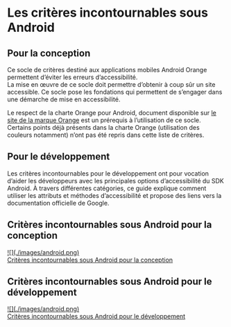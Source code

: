 # Les critères incontournables sous Android

<script>$(document).ready(function () {
    setBreadcrumb([{"label":"Les critères incontournables sous Android"}]);
    addSubMenu([
        {"label":"Pour la conception","url":"criteria-android-conception.html"}, 
        {"label":"Pour le développement","url":"criteria-android-dev.html"}
    ]);    
});</script>

<span data-menuitem="criteria-android"></span>

## Pour la conception

Ce socle de critères destiné aux applications mobiles Android Orange permettent d’éviter les erreurs d’accessibilité.   
La mise en œuvre de ce socle doit permettre d’obtenir à coup sûr un site accessible. Ce socle pose les fondations qui permettent de s’engager dans une démarche de mise en accessibilité.

Le respect de la charte Orange pour Android, document disponible sur [le site de la marque Orange](http://design.orange.com/) est un prérequis à l’utilisation de ce socle.
Certains points déjà présents dans la charte Orange (utilisation des couleurs notamment) n’ont pas été repris dans cette liste de critères.

## Pour le développement

Les critères incontournables pour le développement ont pour vocation d’aider les développeurs avec les principales options d’accessibilité du <abbr>SDK</abbr> Android. À travers différentes catégories, ce guide explique comment utiliser les attributs et méthodes d’accessibilité et propose des liens vers la documentation officielle de Google.
<div class="col-xs-12">
    <div class="row">
        <div class="mobileImg col-xs-12 col-md-6 col-lg-4">
            <h2 class="sr-only">Critères incontournables sous Android pour la conception</h2>          
            <a href="./criteria-android-conception.html" class="btn btn-info">
                ![](./images/android.png)
                <div>Critères incontournables sous Android pour la conception</div>
            </a>
        </div>
        <div class="mobileImg col-xs-12 col-md-6 col-lg-4">
            <h2 class="sr-only">Critères incontournables sous Android pour le développement</h2>          
            <a href="./criteria-android-dev.html" class="btn btn-info">
                ![](./images/android.png)
                <div>Critères incontournables sous Android pour le développement</div>
            </a>
        </div>    
    </div>
    &nbsp;&nbsp;
</div>
<!--  This file is part of a11y-guidelines | Our vision of mobile & web accessibility guidelines and best practices, with valid/invalid examples.
 Copyright (C) 2016  Orange SA
 See the Creative Commons Legal Code Attribution-ShareAlike 3.0 Unported License for more details (LICENSE file). -->